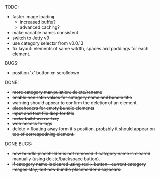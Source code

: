 TODO:

* faster image loading
  * increased buffer?
  * advanced caching?
* make variable names consistent
* switch to Jetty v9
* use category selector from v0.0.13
* fix layout: elements of same witdth, spaces and paddings for each element.

BUGS:

* position 'x' button on scrolldown

DONE:

* ~~more category manipulation: delete/rename~~
* ~~enable non-latin values for category name and bundle title~~
* ~~warning should appear to confirm the deletion of an element.~~
* ~~placehoders for empty bundle elements~~
* ~~input and text file drop for title~~
* ~~make build-server lazy~~
* ~~web access to logs~~
* ~~delete &times; floating away form it's position. probably it should appear on top of correspodning element.~~

DONE BUGS:

* ~~new bundle placeholder is not removed if category name is cleared manually (using delete/backspace button).~~
* ~~if category name is cleared using red &times; button - current category images stay, but new bundle placeholder disappears.~~